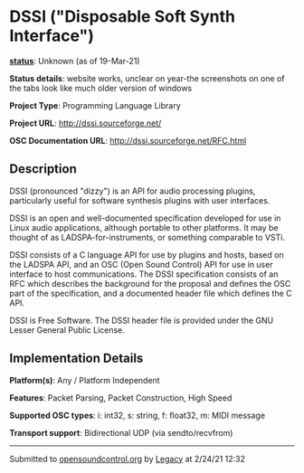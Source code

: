 # DSSI ("Disposable Soft Synth Interface")

**[status](../implementation-status.html)**: Unknown (as of 19-Mar-21)

**Status details**: 
website works, unclear on year-the screenshots on one of the tabs look like much older version of windows

**Project Type**: Programming Language Library

**Project URL**: <http://dssi.sourceforge.net/>

**OSC Documentation URL**: <http://dssi.sourceforge.net/RFC.html>

## Description

DSSI (pronounced "dizzy") is an API for audio processing plugins, particularly useful for software synthesis plugins with user interfaces. <p> DSSI is an open and well-documented specification developed for use in Linux audio applications, although portable to other platforms. It may be thought of as LADSPA-for-instruments, or something comparable to VSTi. <p> DSSI consists of a C language API for use by plugins and hosts, based on the LADSPA API, and an OSC (Open Sound Control) API for use in user interface to host communications. The DSSI specification consists of an RFC which describes the background for the proposal and defines the OSC part of the specification, and a documented header file which defines the C API. <p> DSSI is Free Software. The DSSI header file is provided under the GNU Lesser General Public License.

## Implementation Details

**Platform(s)**: Any / Platform Independent

**Features**: Packet Parsing, Packet Construction, High Speed

**Supported OSC types**: i: int32, s: string, f: float32, m: MIDI message

**Transport support**: Bidirectional UDP (via sendto/recvfrom)

---
Submitted to [opensoundcontrol.org](https://opensoundcontrol.org) by [Legacy](legacy-site.html) at 2/24/21 12:32
